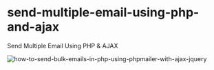 # send-multiple-email-using-php-and-ajax
Send Multiple Email Using PHP &amp; AJAX

![how-to-send-bulk-emails-in-php-using-phpmailer-with-ajax-jquery](https://user-images.githubusercontent.com/102647546/161045813-98a69c72-5999-472e-9b0d-18b0c08e9e9d.png)
